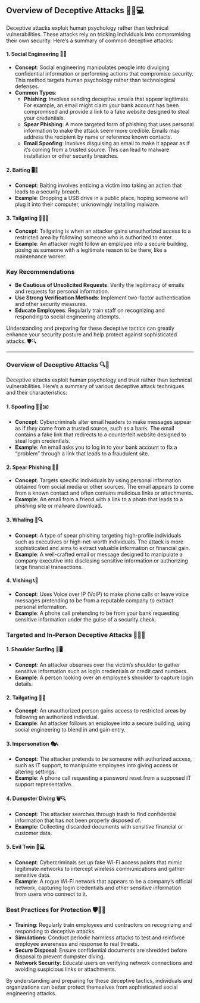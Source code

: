 ## Overview of Deceptive Attacks 🕵️‍♂️💻

Deceptive attacks exploit human psychology rather than technical vulnerabilities. These attacks rely on tricking individuals into compromising their own security. Here’s a summary of common deceptive attacks:

#### 1. **Social Engineering** 🧠🔑
   - **Concept**: Social engineering manipulates people into divulging confidential information or performing actions that compromise security. This method targets human psychology rather than technological defenses.
   - **Common Types**:
     - **Phishing**: Involves sending deceptive emails that appear legitimate. For example, an email might claim your bank account has been compromised and provide a link to a fake website designed to steal your credentials.
     - **Spear Phishing**: A more targeted form of phishing that uses personal information to make the attack seem more credible. Emails may address the recipient by name or reference known contacts.
     - **Email Spoofing**: Involves disguising an email to make it appear as if it’s coming from a trusted source. This can lead to malware installation or other security breaches.

#### 2. **Baiting** 🖥️💾
   - **Concept**: Baiting involves enticing a victim into taking an action that leads to a security breach. 
   - **Example**: Dropping a USB drive in a public place, hoping someone will plug it into their computer, unknowingly installing malware.

#### 3. **Tailgating** 🚪🚶‍♂️
   - **Concept**: Tailgating is when an attacker gains unauthorized access to a restricted area by following someone who is authorized to enter.
   - **Example**: An attacker might follow an employee into a secure building, posing as someone with a legitimate reason to be there, like a maintenance worker.

### Key Recommendations
- **Be Cautious of Unsolicited Requests**: Verify the legitimacy of emails and requests for personal information.
- **Use Strong Verification Methods**: Implement two-factor authentication and other security measures.
- **Educate Employees**: Regularly train staff on recognizing and responding to social engineering attempts.

Understanding and preparing for these deceptive tactics can greatly enhance your security posture and help protect against sophisticated attacks. 🛡️🔍

---

### Overview of Deceptive Attacks 🔍🚨

Deceptive attacks exploit human psychology and trust rather than technical vulnerabilities. Here’s a summary of various deceptive attack techniques and their characteristics:

#### 1. **Spoofing** 🕵️‍♂️✉️
   - **Concept**: Cybercriminals alter email headers to make messages appear as if they come from a trusted source, such as a bank. The email contains a fake link that redirects to a counterfeit website designed to steal login credentials.
   - **Example**: An email asks you to log in to your bank account to fix a “problem” through a link that leads to a fraudulent site.

#### 2. **Spear Phishing** 🎯📧
   - **Concept**: Targets specific individuals by using personal information obtained from social media or other sources. The email appears to come from a known contact and often contains malicious links or attachments.
   - **Example**: An email from a friend with a link to a photo that leads to a phishing site or malware download.

#### 3. **Whaling** 🐋🔍
   - **Concept**: A type of spear phishing targeting high-profile individuals such as executives or high-net-worth individuals. The attack is more sophisticated and aims to extract valuable information or financial gain.
   - **Example**: A well-crafted email or message designed to manipulate a company executive into disclosing sensitive information or authorizing large financial transactions.

#### 4. **Vishing** 📞🔐
   - **Concept**: Uses Voice over IP (VoIP) to make phone calls or leave voice messages pretending to be from a reputable company to extract personal information.
   - **Example**: A phone call pretending to be from your bank requesting sensitive information under the guise of a security check.

### Targeted and In-Person Deceptive Attacks 🚶‍♂️🔑

#### 1. **Shoulder Surfing** 👀🖥️
   - **Concept**: An attacker observes over the victim’s shoulder to gather sensitive information such as login credentials or credit card numbers.
   - **Example**: A person looking over an employee’s shoulder to capture login details.

#### 2. **Tailgating** 🚪👥
   - **Concept**: An unauthorized person gains access to restricted areas by following an authorized individual.
   - **Example**: An attacker follows an employee into a secure building, using social engineering to blend in and gain entry.

#### 3. **Impersonation** 🎭📞
   - **Concept**: The attacker pretends to be someone with authorized access, such as IT support, to manipulate employees into giving access or altering settings.
   - **Example**: A phone call requesting a password reset from a supposed IT support representative.

#### 4. **Dumpster Diving** 🗑️🔍
   - **Concept**: The attacker searches through trash to find confidential information that has not been properly disposed of.
   - **Example**: Collecting discarded documents with sensitive financial or customer data.

#### 5. **Evil Twin** 📶💻
   - **Concept**: Cybercriminals set up fake Wi-Fi access points that mimic legitimate networks to intercept wireless communications and gather sensitive data.
   - **Example**: A rogue Wi-Fi network that appears to be a company’s official network, capturing login credentials and other sensitive information from users who connect to it.

### Best Practices for Protection 🛡️👨‍💻

- **Training**: Regularly train employees and contractors on recognizing and responding to deceptive attacks.
- **Simulations**: Conduct periodic harmless attacks to test and reinforce employee awareness and response to real threats.
- **Secure Disposal**: Ensure confidential documents are shredded before disposal to prevent dumpster diving.
- **Network Security**: Educate users on verifying network connections and avoiding suspicious links or attachments.

By understanding and preparing for these deceptive tactics, individuals and organizations can better protect themselves from sophisticated social engineering attacks.